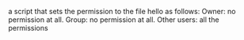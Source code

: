 a script that sets the permission to the file hello as follows: Owner: no permission at all. Group: no permission at all. Other users: all the permissions
